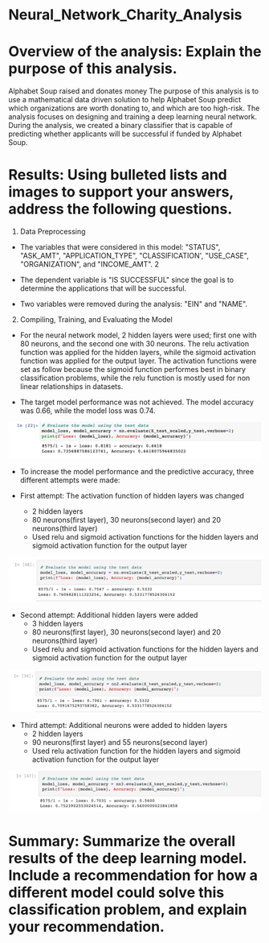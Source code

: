 # Neural_Network_Charity_Analysis
# Overview of the analysis: Explain the purpose of this analysis.

Alphabet Soup raised and donates money 
The purpose of this analysis is to use a mathematical data driven solution to help Alphabet Soup predict which organizations are worth donating to, and which are too high-risk. The analysis focuses on designing and training a deep learning neural network.
During the analysis, we created a binary classifier that is capable of predicting whether applicants will be successful if funded by Alphabet Soup. 

# Results: Using bulleted lists and images to support your answers, address the following questions.

1. Data Preprocessing

- The variables that were considered in this model: "STATUS", "ASK_AMT", "APPLICATION_TYPE", "CLASSIFICATION', "USE_CASE", "ORGANIZATION", and "INCOME_AMT".                   2

- The dependent variable is "IS SUCCESSFUL" since the goal is to determine the applications that will be successful.

- Two variables were removed during the analysis: "EIN" and "NAME".

2. Compiling, Training, and Evaluating the Model

- For the neural network model, 2 hidden layers were used; first one with 80 neurons, and the second one with 30 neurons. The relu activation function was applied for the hidden layers, while the sigmoid activation function was applied for the output layer.
The activation functions were set as follow because the sigmoid function performes best in binary classification problems, while the relu function is mostly used for non linear relationships in datasets.

- The target model performance was not achieved. The model accuracy was 0.66, while the model loss was 0.74.


![image1](https://github.com/StessyG/Neural_Network_Charity_Analysis/blob/514aadf7a4643f7b6572cb191fb8ffaec85bbe9a/Resources/images/image1_nm.png)


- To increase the model performance and the predictive accuracy, three different attempts were made:

- First attempt: The activation function of hidden layers was changed
    - 2 hidden layers
    - 80 neurons(first layer), 30 neurons(second layer) and 20 neurons(third layer)
    - Used relu and sigmoid activation functions for the hidden layers and sigmoid activation function for the output layer

![image2](https://github.com/StessyG/Neural_Network_Charity_Analysis/blob/514aadf7a4643f7b6572cb191fb8ffaec85bbe9a/Resources/images/image2_nm.png)

- Second attempt: Additional hidden layers were added 
    - 3 hidden layers
    - 80 neurons(first layer), 30 neurons(second layer) and 20 neurons(third layer)
    - Used relu and sigmoid activation functions for the hidden layers and sigmoid activation function for the output layer
    
    
![image3](https://github.com/StessyG/Neural_Network_Charity_Analysis/blob/514aadf7a4643f7b6572cb191fb8ffaec85bbe9a/Resources/images/image3_nm.png)

- Third attempt: Additional neurons were added to hidden layers
    - 2 hidden layers
    - 90 neurons(first layer) and 55 neurons(second layer)
    - Used relu activation function for the hidden layers and sigmoid activation function for the output layer


![image4](https://github.com/StessyG/Neural_Network_Charity_Analysis/blob/514aadf7a4643f7b6572cb191fb8ffaec85bbe9a/Resources/images/image4_nm.png)



# Summary: Summarize the overall results of the deep learning model. Include a recommendation for how a different model could solve this classification problem, and explain your recommendation.


